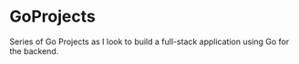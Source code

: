 # GoProjects
Series of Go Projects as I look to build a full-stack application using Go for the backend. 
